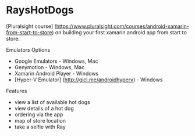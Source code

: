 # RaysHotDogs
[Pluralsight course] (https://www.pluralsight.com/courses/android-xamarin-from-start-to-store) on building your first xamarin android app from start to store.


Emulators Options
- Google Emulators - Windows, Mac
- Genymotion - Windows, Mac
- Xamarin Android Player - Windows
- [Hyper-V Emulator] (http://gicl.me/androidhyperv) - Windows

Features
- view a list of available hot dogs
- view details of a hot dog
- ordering via the app
- map of store location
- take a selfie with Ray

